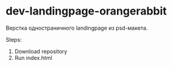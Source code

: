 # dev-landingpage-orangerabbit
Верстка одностраничного landingpage из psd-макета. 

Steps:
1. Download repository 
2. Run index.html 

